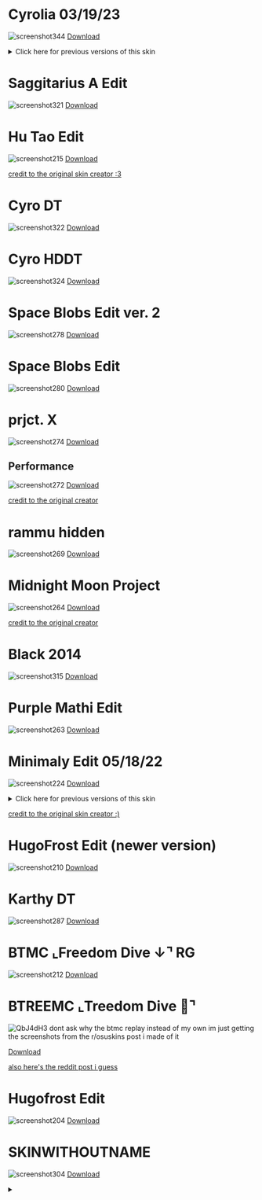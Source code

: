 # Cyrolia 03/19/23
![screenshot344](https://user-images.githubusercontent.com/53798365/226197034-f815446e-41f4-4e8a-9408-d5f2ea630f53.jpg)
[Download](https://drive.google.com/file/d/1PkMZ5RaoMMIkyYjqJb1JP4-ILjBBxVif/view?usp=share_link)

<details>
<summary>Click here for previous versions of this skin</summary>
<br>
  
# Cyrolia 02/20/23
![screenshot199](https://user-images.githubusercontent.com/53798365/220236763-1e50b5a1-3a8a-40ed-a0fa-96f748712cc1.jpg)
[Download](https://drive.google.com/file/d/1e3LsaVR3QFR5u7SK4SYJaaa6WzixhFwL/view?usp=sharing)
  
# Cyrolia EZ 01/08/22
![screenshot326](https://user-images.githubusercontent.com/53798365/224509252-48b08fa9-d77f-4eff-b065-fce78873dd97.jpg)
[Download](https://drive.google.com/file/d/1qzBYOHagVMRAJIILbTFxSQCbWR5wjm08/view?usp=share_link)

# Cyrolia 12/06/22
![screenshot302](https://user-images.githubusercontent.com/53798365/220502951-ca1f5de5-77f2-4788-a285-1672285b81be.jpg)
[Download](https://drive.google.com/file/d/1b2x040jLJhq9hHwMQavE1QX0O9Mv1N-I/view?usp=share_link)
  
# Cyrolia 10/18/22
![screenshot299](https://user-images.githubusercontent.com/53798365/220502354-cd5bcd35-19db-4543-a5df-87b00d585dbf.jpg)
[Download](https://drive.google.com/file/d/1HBzgHFFiXKV9cMR9Zj5qklm-Ax1us8Ym/view?usp=share_link)
  
# Cyrolia 09/21/22
![screenshot200](https://user-images.githubusercontent.com/53798365/220239098-d495298c-45b0-48ad-84ee-d8f3fe3c3329.jpg)
[Download](https://drive.google.com/file/d/1_HBMyfniFC82GAbGEHAGBmdhMBedcRPa/view?usp=share_link)
  
# Cyrolia 09/15/22
![screenshot298](https://user-images.githubusercontent.com/53798365/220502146-c72202df-4512-4d8e-ad6f-b0275f4cc0b6.jpg)
[Download](https://drive.google.com/file/d/1UsA64WjuCRzIOxl9GQSkHjhKoUoAAHcW/view?usp=share_link)
  
# Cyrolia 08/06/22
![screenshot296](https://user-images.githubusercontent.com/53798365/220501573-bba0d8a0-a80b-4271-80b5-60af1d4e70c7.jpg)
[Download](https://drive.google.com/file/d/1rS_jpmE2VRAObywJlXbkSl7OxT-xP2Z2/view?usp=share_link)
  
# Cyrolia 07/29/22
![screenshot294](https://user-images.githubusercontent.com/53798365/220501130-0904cf39-2b98-4bba-8490-249c8d854b57.jpg)
[Download](https://drive.google.com/file/d/1M9a_uQ8Gan9FCnkqODTfXvq8NKb96A_h/view?usp=share_link)
  
# Cyrolia 07/27/22
i thought i was so funny waiting til the 27th to make this archive
[Download](https://drive.google.com/file/d/1_HBMyfniFC82GAbGEHAGBmdhMBedcRPa/view?usp=share_link)
![screenshot291](https://user-images.githubusercontent.com/53798365/220500872-a3165037-960f-4fbf-968c-8549624e63a6.jpg)

# Cyrolia 07/14/22
 ![screenshot288](https://user-images.githubusercontent.com/53798365/220500332-8a062db2-6cc2-4650-bb89-f2bd8209ad12.jpg)
[Download](https://drive.google.com/file/d/1gAPiYGloodcweVWzx2_GKDesEOkV2lSy/view?usp=share_link)   
  
</details>

# Saggitarius A Edit

![screenshot321](https://user-images.githubusercontent.com/53798365/224509313-1dbae221-b85f-471a-a049-8f7885412459.jpg)
[Download](https://drive.google.com/file/d/1omIZjfBt_5mJZe7vUwPRCC3o0uqXt7dK/view?usp=share_link)

# Hu Tao Edit

![screenshot215](https://user-images.githubusercontent.com/53798365/220248627-82b595b1-3da2-4020-b003-37118f875068.jpg)
[Download](https://drive.google.com/file/d/1OPhOiSxyZYkP1GXJjTCninzoPv2rjTvm/view?usp=share_link)

[credit to the original skin creator :3](https://www.reddit.com/r/OsuSkins/comments/mqc75l/hu_tao_genshin_impact_skin/)

# Cyro DT
![screenshot322](https://user-images.githubusercontent.com/53798365/224508801-daab1e3c-6f95-4a5f-a5cb-be58755bb35c.jpg)
[Download](https://drive.google.com/file/d/1xMZO-0qmOkfU0QDi4vvmUYhEMqaZ1X7e/view?usp=share_link)

# Cyro HDDT
![screenshot324](https://user-images.githubusercontent.com/53798365/224508907-b9024b67-c965-47ca-8d02-5e7abf2ef7ed.jpg)
[Download](https://drive.google.com/file/d/1hYfpMz-9Aje8dHkFpDgs6XUHKsAS39XN/view?usp=share_link)

# Space Blobs Edit ver. 2
![screenshot278](https://user-images.githubusercontent.com/53798365/220272413-85b95cc1-fbd3-4492-99a3-d43c3a6c7cbd.jpg)
[Download](https://drive.google.com/file/d/13ttrnqgsWYPzuganp2x7F4sX_VO9n_LL/view?usp=share_link)

# Space Blobs Edit
![screenshot280](https://user-images.githubusercontent.com/53798365/220273466-843aed87-9acf-41ed-a681-62bb4aaedc1f.jpg)
[Download](https://drive.google.com/file/d/1vR37TKSipGVNtoQe_lcUOG4cGfebIgkJ/view?usp=share_link)

# prjct. X
![screenshot274](https://user-images.githubusercontent.com/53798365/220271671-85bec6f9-afeb-4886-9776-f5059832e59b.jpg)
[Download](https://drive.google.com/file/d/1AdXZGzAPxjGrvXDV73F4hiAh4GMbhDx-/view?usp=share_link)

## Performance
![screenshot272](https://user-images.githubusercontent.com/53798365/220270513-52a3f06c-daed-4722-a7ef-652b573415a5.jpg)
[Download](https://drive.google.com/file/d/1PGEgXk-n5NU4a0sPrR8sFWAsirTYRsPl/view?usp=share_link)

[credit to the original creator](https://www.reddit.com/r/OsuSkins/comments/oh239q/prjct_x_sdhd_all_modes_169_animated/)

# rammu hidden
![screenshot269](https://user-images.githubusercontent.com/53798365/220269823-e33d3d26-7b95-4e70-913b-d8308794587e.jpg)
[Download](https://drive.google.com/file/d/1YphtEAJuAZKxnS2XK2EKj2s4W55CoZEb/view?usp=share_link)

# Midnight Moon Project
![screenshot264](https://user-images.githubusercontent.com/53798365/220268550-0a6403ac-56f8-41ad-bca7-c9a273bdf536.jpg)
[Download](https://drive.google.com/file/d/1bmzZMQpyANnwIa_HAM99yPtVCwvhL9Wx/view)

[credit to the original creator](https://www.reddit.com/r/OsuSkins/comments/sske67/hdsd_std_only_midnight_moon_project/)

# Black 2014
![screenshot315](https://user-images.githubusercontent.com/53798365/220739164-ca8c820a-5aec-4715-931b-b1f37064d1b5.jpg)
[Download](https://drive.google.com/file/d/1BtB8DpsDZu1hAKRZKAHDDWPISYy4RWLR/view?usp=share_link)

# Purple Mathi Edit
![screenshot263](https://user-images.githubusercontent.com/53798365/220267404-0fc82777-cb90-4847-a886-645cbedf6353.jpg)
[Download](https://drive.google.com/file/d/1OqEqkL0c6MmJ8Y6roPhCMNPpY6RPO3AH/view?usp=share_link)

# Minimaly Edit 05/18/22
![screenshot224](https://user-images.githubusercontent.com/53798365/220249903-9fa14467-0173-413c-8ef1-8249849f9767.jpg)
[Download](https://drive.google.com/file/d/1pfMJbe8mVejgg0yAVpLQuEQojbli8frh/view?usp=share_link)

<details>
<summary>Click here for previous versions of this skin </summary>
<br>

# Minimaly Edit DT 05/25/22
![screenshot329](https://user-images.githubusercontent.com/53798365/224509531-511525e4-271e-455d-bf63-7f7e6b6f8e27.jpg)
[Download](https://drive.google.com/file/d/1WoM9JadASsACXujg_fKbn7IFI8_y6B0X/view?usp=share_link)
  
  this one is rlly bad LMAO why did i use this
  
# Minimaly Edit 05-18-22
 ![screenshot256](https://user-images.githubusercontent.com/53798365/220265623-3e9ebf1f-1ace-4a50-a790-fe9ec6d2a2cb.jpg)
 [Download](https://drive.google.com/file/d/1uOyg54RSIVzkztDTlV97T_qmGnyY_5_J/view?usp=share_link)
  
# Minimaly Edit 04/23/22
  
![screenshot255](https://user-images.githubusercontent.com/53798365/220264611-1926f02b-bf3d-4c1e-9c1e-8fcf4a31e0d8.jpg)
[Download](https://drive.google.com/file/d/1Qq2mazvBfvM7usne74Jsig0gtT4VkK1X/view?usp=share_link)

# Minimaly Edit 04/20/22

NM
![screenshot248](https://user-images.githubusercontent.com/53798365/220263853-320591bb-c031-4ac5-95e6-a0d8321b9854.jpg)
[Download](https://drive.google.com/file/d/1Qq2mazvBfvM7usne74Jsig0gtT4VkK1X/view?usp=share_link)
DT
![screenshot236](https://user-images.githubusercontent.com/53798365/220261759-79279b0f-81d8-49b3-8459-0b648ed39170.jpg)
[Download](https://drive.google.com/file/d/1xGnoDif6xdz3xGcnFpVzhejaQ9rB_0lX/view?usp=share_link)
EZ
![screenshot232](https://user-images.githubusercontent.com/53798365/220260099-3a9cafae-d47b-4d99-b9bd-e571f928aa0a.jpg)
[Download](https://drive.google.com/file/d/1eT6tgiXiKCYncS8QIZ7QAFrYeACeF0VK/view?usp=share_link)
RG
![screenshot230](https://user-images.githubusercontent.com/53798365/220252077-1c070c2e-fa08-4809-bd33-e5b5c723fa35.jpg)
[Download](https://drive.google.com/file/d/1-FsyVBNTaa82-24e_lyz3qq16qJoTgGP/view?usp=share_link)

# Minimaly Edit 12/15/22
![screenshot226](https://user-images.githubusercontent.com/53798365/220250854-55b3f417-b2e2-4446-b52d-4b489ecbe3f9.jpg)
[Download](https://drive.google.com/file/d/1pfMJbe8mVejgg0yAVpLQuEQojbli8frh/view?usp=share_link)
</details>

[credit to the original skin creator :)](https://osu.ppy.sh/community/forums/topics/720599?n=1)

# HugoFrost Edit (newer version)
![screenshot210](https://user-images.githubusercontent.com/53798365/220245344-9547ad3d-8c2e-478b-b12a-7b9b9ed4a785.jpg)
[Download](https://drive.google.com/file/d/1USIdWQ_3gtJAFben5anVzt39F6JEvzL5/view?usp=share_link)

# Karthy DT
![screenshot287](https://user-images.githubusercontent.com/53798365/220499270-46e05a65-1773-4b27-81d1-7f4fcece1b87.jpg)
[Download](https://drive.google.com/file/d/1x94hUya1twxS9Zzpn9j2RG9k4vk6gYip/view)

# BTMC   ⌞Freedom Dive  ↓⌝ RG
![screenshot212](https://user-images.githubusercontent.com/53798365/220245818-91c89987-0b54-4b2d-9552-34a7556927b3.jpg)
[Download](https://drive.google.com/file/d/15zLE8ZT14TbvkAKPXfnogsW2YCf1kw_R/view?usp=share_link)

# BTREEMC ⌞Treedom Dive 🌲⌝
![QbJ4dH3](https://user-images.githubusercontent.com/53798365/220242685-5ae35064-a8c6-47f8-80d0-d0f262ee8f54.png) 
dont ask why the btmc replay instead of my own im just getting the screenshots from the r/osuskins post i made of it

[Download](https://drive.google.com/file/d/1wlM9QybUKMDb1F7jp0UXeiXd721RwM86/view)

[also here's the reddit post i guess](https://www.reddit.com/r/OsuSkins/comments/o2ae19/btreemc_treedom_dive/)

# Hugofrost Edit
![screenshot204](https://user-images.githubusercontent.com/53798365/220241554-753dbb47-949d-4417-a0aa-e3adeec84a15.jpg)
[Download](https://drive.google.com/file/d/1JlV0TrttUCBzbCWa_GFktdAg7U_4IEvA/view?usp=share_link)

# SKINWITHOUTNAME
![screenshot304](https://user-images.githubusercontent.com/53798365/220503468-0decf9fd-c9cc-45cf-81fd-0ec981c73116.jpg)
[Download](https://drive.google.com/file/d/1c4vompXC0m14gs3Qfa487ALkdPrirCBo/view?usp=sharing)

<details>
  <summary></summary>
<video src=https://user-images.githubusercontent.com/53798365/220257854-f8980813-0fd8-4651-8450-62a45e469122.mp4></video>
  
[Download](https://osu.ppy.sh/community/forums/topics/191909?n=1)
  
</details>
